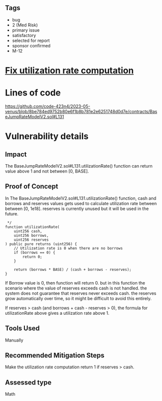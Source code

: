 ## Tags

- bug
- 2 (Med Risk)
- primary issue
- satisfactory
- selected for report
- sponsor confirmed
- M-12

# [Fix utilization rate computation](https://github.com/code-423n4/2023-05-venus-findings/issues/122) 

# Lines of code

https://github.com/code-423n4/2023-05-venus/blob/8be784ed9752b80e6f1b8b781e2e6251748d0d7e/contracts/BaseJumpRateModelV2.sol#L131


# Vulnerability details

## Impact
The BaseJumpRateModelV2.sol#L131.utilizationRate() function can return value above 1 and not between [0, BASE].

## Proof of Concept
In The BaseJumpRateModelV2.sol#L131.utilizationRate() function, cash and borrows and reserves values gets used to calculate utilization rate between between [0, 1e18]. reserves is currently unused but it will be used in the future. 

     */
    function utilizationRate(
        uint256 cash,
        uint256 borrows,
        uint256 reserves
    ) public pure returns (uint256) {
        // Utilization rate is 0 when there are no borrows
        if (borrows == 0) {
            return 0;
        }

        return (borrows * BASE) / (cash + borrows - reserves);
    }

If Borrow value is 0, then function will return 0. but in this function the scenario where the value of reserves exceeds cash is not handled. the system does not guarantee that reserves never exceeds cash. the reserves grow automatically over time, so it might be difficult to avoid this entirely. 

If reserves > cash (and borrows + cash - reserves > 0), the formula for utilizationRate above gives a utilization rate above 1.

## Tools Used
Manually

## Recommended Mitigation Steps
Make the utilization rate computation return 1 if reserves > cash.


## Assessed type

Math